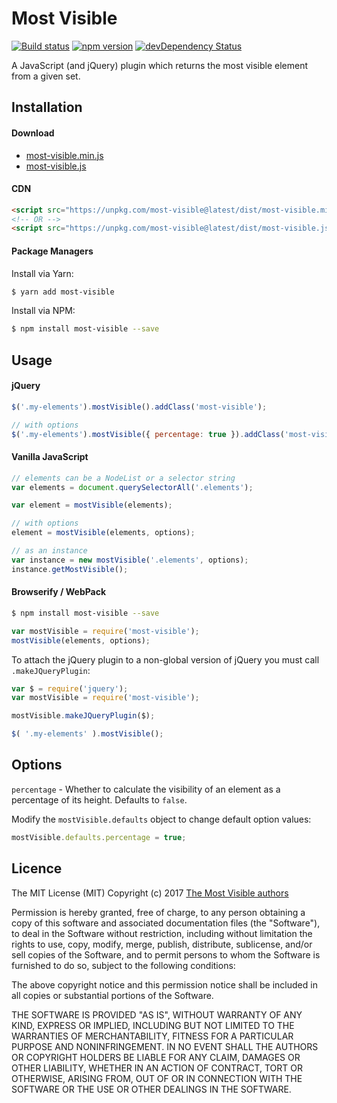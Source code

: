 # Most Visible

[![Build status](https://img.shields.io/travis/andyexeter/most-visible.svg?maxAge=2592000)](https://travis-ci.org/andyexeter/most-visible)
[![npm version](https://img.shields.io/npm/v/most-visible.svg?maxAge=2592000)](https://www.npmjs.com/package/most-visible)
[![devDependency Status](https://img.shields.io/david/dev/andyexeter/most-visible.svg)](https://david-dm.org/andyexeter/most-visible#info=devDependencies)

A JavaScript (and jQuery) plugin which returns the most visible element from a given set.

## Installation

#### Download
* [most-visible.min.js](https://unpkg.com/most-visible@latest/dist/most-visible.min.js)
* [most-visible.js](https://unpkg.com/most-visible@latest/dist/most-visible.js)

#### CDN
```html
<script src="https://unpkg.com/most-visible@latest/dist/most-visible.min.js"></script>
<!-- OR -->
<script src="https://unpkg.com/most-visible@latest/dist/most-visible.js"></script>
```

#### Package Managers

Install via Yarn:
```sh
$ yarn add most-visible
```

Install via NPM:
```sh
$ npm install most-visible --save
```

## Usage

#### jQuery

```js
$('.my-elements').mostVisible().addClass('most-visible');

// with options
$('.my-elements').mostVisible({ percentage: true }).addClass('most-visible');
```

#### Vanilla JavaScript

```js
// elements can be a NodeList or a selector string
var elements = document.querySelectorAll('.elements');

var element = mostVisible(elements);

// with options
element = mostVisible(elements, options);

// as an instance
var instance = new mostVisible('.elements', options);
instance.getMostVisible();
```

#### Browserify / WebPack
```sh
$ npm install most-visible --save
```

```js
var mostVisible = require('most-visible');
mostVisible(elements, options);
```

To attach the jQuery plugin to a non-global version of jQuery you must call `.makeJQueryPlugin`: 
```js
var $ = require('jquery');
var mostVisible = require('most-visible');

mostVisible.makeJQueryPlugin($);

$( '.my-elements' ).mostVisible();
```

## Options
`percentage` - Whether to calculate the visibility of an element as a percentage of its height. Defaults to `false`.

Modify the `mostVisible.defaults` object to change default option values:

```js
mostVisible.defaults.percentage = true;
```

## Licence

The MIT License (MIT)
Copyright (c) 2017 [The Most Visible authors](https://github.com/andyexeter/most-visible/graphs/contributors)

Permission is hereby granted, free of charge, to any person obtaining a copy of this software and associated documentation files (the "Software"), to deal in the Software without restriction, including without limitation the rights to use, copy, modify, merge, publish, distribute, sublicense, and/or sell copies of the Software, and to permit persons to whom the Software is furnished to do so, subject to the following conditions:

The above copyright notice and this permission notice shall be included in all copies or substantial portions of the Software.

THE SOFTWARE IS PROVIDED "AS IS", WITHOUT WARRANTY OF ANY KIND, EXPRESS OR IMPLIED, INCLUDING BUT NOT LIMITED TO THE WARRANTIES OF MERCHANTABILITY, FITNESS FOR A PARTICULAR PURPOSE AND NONINFRINGEMENT. IN NO EVENT SHALL THE AUTHORS OR COPYRIGHT HOLDERS BE LIABLE FOR ANY CLAIM, DAMAGES OR OTHER LIABILITY, WHETHER IN AN ACTION OF CONTRACT, TORT OR OTHERWISE, ARISING FROM, OUT OF OR IN CONNECTION WITH THE SOFTWARE OR THE USE OR OTHER DEALINGS IN THE SOFTWARE.
